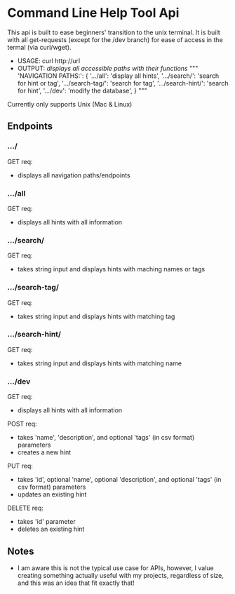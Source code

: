 # Command Line Help Tool Api

This api is built to ease beginners' transition to the unix terminal. It is built with all get-requests (except for the /dev branch) for ease of access in the termal (via curl/wget).

- USAGE: curl http://url
- OUTPUT: _displays all accessible paths with their functions_
    """
    'NAVIGATION PATHS:': {
        '.../all': 'display all hints',
        '.../search/<query>': 'search for hint or tag',
        '.../search-tag/<query>': 'search for tag',
        '.../search-hint/<query>': 'search for hint',
        '.../dev': 'modify the database',
    }
    """

Currently only supports Unix (Mac & Linux)

## Endpoints

### .../
GET req:
- displays all navigation paths/endpoints

### .../all
GET req:
- displays all hints with all information

### .../search/<query>
GET req:
- takes string <query> input and displays hints with maching names or tags

### .../search-tag/<query>
GET req:
- takes string <query> input and displays hints with matching tag

### .../search-hint/<query>
GET req:
- takes string <query> input and displays hints with matching name

### .../dev
GET req:
- displays all hints with all information

POST req:
- takes 'name', 'description', and optional 'tags' (in csv format) parameters
- creates a new hint

PUT req:
- takes 'id', optional 'name', optional 'description', and optional 'tags' (in csv format) parameters
- updates an existing hint

DELETE req:
- takes 'id' parameter
- deletes an existing hint

## Notes
- I am aware this is not the typical use case for APIs, however, I value creating something actually useful with my projects, regardless of size, and this was an idea that fit exactly that!
